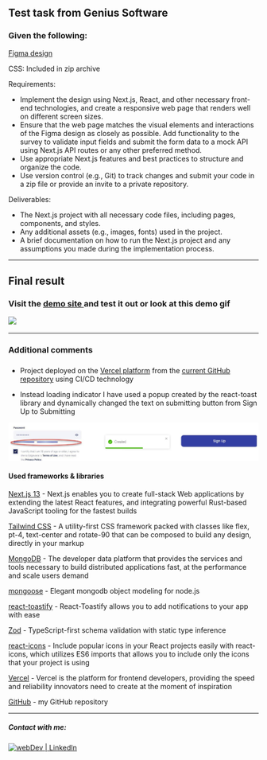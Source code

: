 ## Test task from Genius Software 

### Given the following:

[Figma design](https://www.figma.com/file/msl3WqbnS4krgddKJ0ObKz/Front-end-Technical-Challenge?type=design&node-id=1-579&t=IOckPF0oXvkTyMeo-0)

CSS: Included in zip archive

Requirements:
- Implement the design using Next.js, React, and other necessary front-end technologies, and create a responsive web page that renders well on different screen sizes.
- Ensure that the web page matches the visual elements and interactions of the Figma design as closely as possible.
Add functionality to the survey to validate input fields and submit the form data to a mock API using Next.js API routes or any other preferred method.
- Use appropriate Next.js features and best practices to structure and organize the code.
- Use version control (e.g., Git) to track changes and submit your code in a zip file or provide an invite to a private repository.

Deliverables:
- The Next.js project with all necessary code files, including pages, components, and styles.
- Any additional assets (e.g., images, fonts) used in the project.
- A brief documentation on how to run the Next.js project and any assumptions you made during the implementation process.

--- 
 
## Final result

### Visit  the [demo site  ](https://signup-next13.vercel.app/)  and test it out  or look at this demo gif 
![](/assets/demo.gif)

---
### Additional comments

### 

- Project deployed on the [Vercel platform](https://vercel.com/) from the [current GitHub repository](https://github.com/sxidsvit/signup-next13) using CI/CD technology

- Instead loading indicator I have used a popup created by the react-toast library and dynamically changed the text on submitting button from Sign Up to Submitting 

![](/assets/images/replasing.jpg)

#### Used frameworks & libraries 

[Next.js 13](https://nextjs.org/)  -  Next.js enables you to create full-stack Web applications by extending the latest React features, and integrating powerful Rust-based JavaScript tooling for the fastest builds

[Tailwind CSS](https://tailwindcss.com/) - A utility-first CSS framework packed with classes like flex, pt-4, text-center and rotate-90 that can be composed to build any design, directly in your markup

[MongoDB](https://www.mongodb.com/) - The developer data platform that provides the services and tools necessary to build distributed applications fast, at the performance and scale users demand

[mongoose](https://mongoosejs.com/) - Elegant mongodb object modeling for node.js

[react-toastify](https://www.npmjs.com/package/react-toastify) -  React-Toastify allows you to add notifications to your app with ease

[Zod](https://www.npmjs.com/package/zod) - TypeScript-first schema validation with static type inference

[react-icons](https://www.npmjs.com/package/react-icons) - Include popular icons in your React projects easily with react-icons, which utilizes ES6 imports that allows you to include only the icons that your project is using

[Vercel](https://vercel.com/) - Vercel is the platform for frontend developers, providing the speed and reliability innovators need to create at the moment of inspiration

[GitHub](https://github.com/sxidsvit/) - my GitHub repository  

---
##### Contact with me: 
[<img alt="webDev | LinkedIn" src="https://img.shields.io/badge/linkedin-0077B5.svg?&style=for-the-badge&logo=linkedin&logoColor=white" />][linkedin]

[linkedin]: https://www.linkedin.com/in/sergiy-antonyuk/
